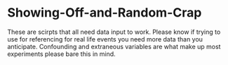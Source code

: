 # Showing-Off-and-Random-Crap
These are scirpts that all need data input to work. Please know if trying to use for referencing for real life events you need more data than you anticipate. Confounding and extraneous variables are what make up most experiments please bare this in mind.
